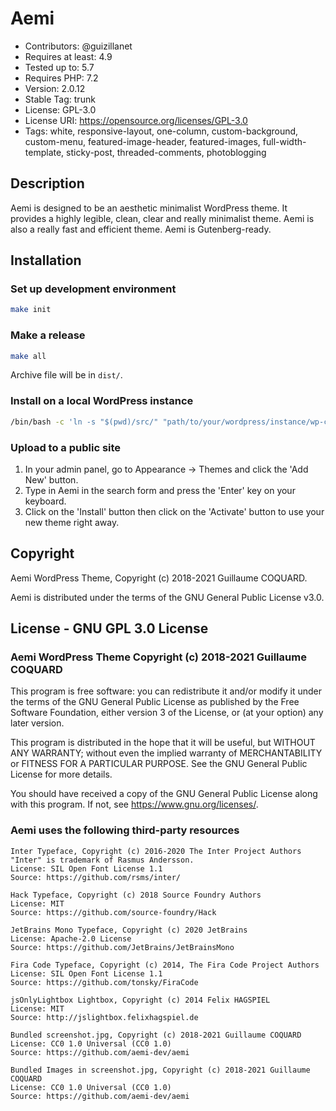 # Aemi

* Contributors: @guizillanet
* Requires at least: 4.9
* Tested up to: 5.7
* Requires PHP: 7.2
* Version: 2.0.12
* Stable Tag: trunk
* License: GPL-3.0
* License URI: <https://opensource.org/licenses/GPL-3.0>
* Tags: white, responsive-layout, one-column, custom-background, custom-menu, featured-image-header, featured-images, full-width-template, sticky-post, threaded-comments, photoblogging

## Description

Aemi is designed to be an aesthetic minimalist WordPress theme. It provides a highly legible, clean, clear and really minimalist theme. Aemi is also a really fast and efficient theme. Aemi is Gutenberg-ready.

## Installation

### Set up development environment

```bash
make init
```

### Make a release

```bash
make all
```

Archive file will be in `dist/`.

### Install on a local WordPress instance

```bash
/bin/bash -c 'ln -s "$(pwd)/src/" "path/to/your/wordpress/instance/wp-content/themes/aemi"'
```

### Upload to a public site

1. In your admin panel, go to Appearance -> Themes and click the 'Add New' button.
2. Type in Aemi in the search form and press the 'Enter' key on your keyboard.
3. Click on the 'Install' button then click on the 'Activate' button to use your new theme right away.

## Copyright

Aemi WordPress Theme, Copyright (c) 2018-2021 Guillaume COQUARD.

Aemi is distributed under the terms of the GNU General Public License v3.0.

## License - GNU GPL 3.0 License

### Aemi WordPress Theme Copyright (c) 2018-2021 Guillaume COQUARD

This program is free software: you can redistribute it and/or modify it under the terms of the GNU General Public License as published by the Free Software Foundation, either version 3 of the License, or (at your option) any later version.

This program is distributed in the hope that it will be useful, but WITHOUT ANY WARRANTY; without even the implied warranty of MERCHANTABILITY or FITNESS FOR A PARTICULAR PURPOSE. See the GNU General Public License for more details.

You should have received a copy of the GNU General Public License along with this program. If not, see <https://www.gnu.org/licenses/>.

### Aemi uses the following third-party resources

```plain
Inter Typeface, Copyright (c) 2016-2020 The Inter Project Authors
"Inter" is trademark of Rasmus Andersson.
License: SIL Open Font License 1.1
Source: https://github.com/rsms/inter/
```

```plain
Hack Typeface, Copyright (c) 2018 Source Foundry Authors
License: MIT
Source: https://github.com/source-foundry/Hack
```

```plain
JetBrains Mono Typeface, Copyright (c) 2020 JetBrains
License: Apache-2.0 License
Source: https://github.com/JetBrains/JetBrainsMono
```

```plain
Fira Code Typeface, Copyright (c) 2014, The Fira Code Project Authors
License: SIL Open Font License 1.1
Source: https://github.com/tonsky/FiraCode
```

```plain
jsOnlyLightbox Lightbox, Copyright (c) 2014 Felix HAGSPIEL
License: MIT
Source: http://jslightbox.felixhagspiel.de
```

```plain
Bundled screenshot.jpg, Copyright (c) 2018-2021 Guillaume COQUARD
License: CC0 1.0 Universal (CC0 1.0)
Source: https://github.com/aemi-dev/aemi
```

```plain
Bundled Images in screenshot.jpg, Copyright (c) 2018-2021 Guillaume COQUARD
License: CC0 1.0 Universal (CC0 1.0)
Source: https://github.com/aemi-dev/aemi
```

